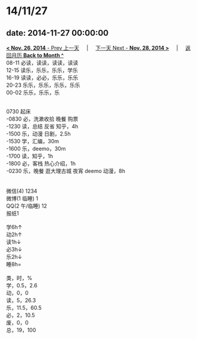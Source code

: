 # 14/11/27

date: 2014-11-27 00:00:00
---
[**< Nov. 26, 2014** - Prev 上一天](/lifelogs/2014/11/d26.html) &nbsp; &nbsp; | &nbsp; &nbsp; [下一天 Next - **Nov. 28, 2014 >**](/lifelogs/2014/11/d28.html) &nbsp; &nbsp; |  &nbsp; &nbsp; [返回月历 **Back to Month ^**](/lifelogs/2014/11/index.html)
<br/>08-11 必读，读读，读读，读读<br/>12-15 读乐，乐乐，乐乐，学乐<br/>16-19 读读，必必，乐乐，乐乐<br/>20-23 乐乐，乐乐，乐乐，乐乐<br/>00-02 乐乐，乐乐，乐<div><br/></div>0730 起床<br/>-0830 必，洗漱收拾 晚餐 购票<br/>-1230 读，总结 反省 知乎，4h<br/>-1500 乐，动漫 日剧，2.5h<br/>-1530 学，汇编，30m<br/>-1600 乐，deemo，30m<br/>-1700 读，知乎，1h<br/>-1800 必，客栈 热心介绍，1h<br/>-0230 乐，晚餐 逛大理古城 夜宵 deemo 动漫，8h<div><br/></div><div><br/></div>微信(4) 1234<br/>微博(1 临睡) 1<br/>QQ(2 午/临睡) 12<br/>报纸1<div><br/></div>学6h↑ <br/>动2h↑ <br/>读1h↓ <br/>必3h↓ <br/>乐2h↓ <br/>睡8h=<div><br/></div>类，时，%<br/>学，0.5，2.6<br/>动，0，0<br/>读，5，26.3<br/>乐，11.5，60.5<br/>必，2，10.5<br/>废，0，0<br/>总，19，100</div>
